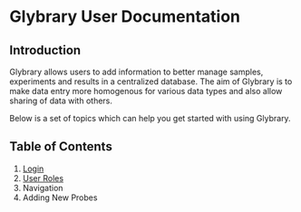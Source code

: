 # Glybrary User Documentation

## Introduction
Glybrary allows users to add information to better manage samples, experiments and results in a centralized database.
The aim of Glybrary is to make data entry more homogenous for various data types and also allow sharing of data with others.

Below is a set of topics which can help you get started with using Glybrary.

## Table of Contents
1. [Login](./guides/Login.md)
2. [User Roles](./guides/UserRoles.md)
3. Navigation
4. Adding New Probes
